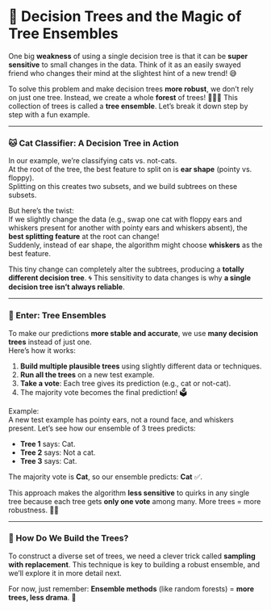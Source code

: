 
# 🌳 Decision Trees and the Magic of Tree Ensembles

One big **weakness** of using a single decision tree is that it can be **super sensitive** to small changes in the data. Think of it as an easily swayed friend who changes their mind at the slightest hint of a new trend! 😅

To solve this problem and make decision trees **more robust**, we don’t rely on just one tree. Instead, we create a whole **forest** of trees! 🌳🌳🌳 This collection of trees is called a **tree ensemble**. Let’s break it down step by step with a fun example.  

---

### 🐱 Cat Classifier: A Decision Tree in Action  

In our example, we’re classifying cats vs. not-cats.  
At the root of the tree, the best feature to split on is **ear shape** (pointy vs. floppy).  
Splitting on this creates two subsets, and we build subtrees on these subsets.  

But here’s the twist:  
If we slightly change the data (e.g., swap one cat with floppy ears and whiskers present for another with pointy ears and whiskers absent), the **best splitting feature** at the root can change!  
Suddenly, instead of ear shape, the algorithm might choose **whiskers** as the best feature.  

This tiny change can completely alter the subtrees, producing a **totally different decision tree**. 🌀 This sensitivity to data changes is why **a single decision tree isn’t always reliable**.

---

### 🌟 Enter: Tree Ensembles  

To make our predictions **more stable and accurate**, we use **many decision trees** instead of just one.  
Here’s how it works:  
1. **Build multiple plausible trees** using slightly different data or techniques.  
2. **Run all the trees** on a new test example.  
3. **Take a vote**: Each tree gives its prediction (e.g., cat or not-cat).  
4. The majority vote becomes the final prediction! 🗳️

Example:  
A new test example has pointy ears, not a round face, and whiskers present. Let’s see how our ensemble of 3 trees predicts:  
- **Tree 1** says: Cat.  
- **Tree 2** says: Not a cat.  
- **Tree 3** says: Cat.  

The majority vote is **Cat**, so our ensemble predicts: **Cat** ✅.  

This approach makes the algorithm **less sensitive** to quirks in any single tree because each tree gets **only one vote** among many. More trees = more robustness. 💪🌲  

---

### 🧠 How Do We Build the Trees?  

To construct a diverse set of trees, we need a clever trick called **sampling with replacement**. This technique is key to building a robust ensemble, and we’ll explore it in more detail next.  

For now, just remember: **Ensemble methods** (like random forests) = **more trees, less drama**. 🎉



